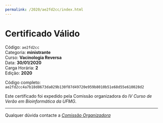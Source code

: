 ```yaml
---
permalink: /2020/ae2fd2cc/index.html
---
```


# Certificado Válido

Código: `ae2fd2cc`<br>
Categoria: **ministrante**<br>
Curso: **Vacinologia Reversa**<br>
Data: **30/01/2020**<br>
Carga Horária: **2**<br>
Edição: **2020**<br>


Código completo: `ae2fd2cc4a7b18d8673da029b130f87d49720e959b8010b51e68d55e610028d2`


Este certificado foi expedido pela Comissão organizadora do *IV Curso de Verão em Bioinformática da UFMG*.

----

Qualquer dúvida contacte a [_Comissão Organizadora_](<mailto:cursobioinfoufmg@gmail.com$subject=[Certificados]>)

